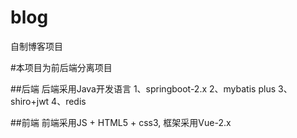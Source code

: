# blog
自制博客项目

#本项目为前后端分离项目

##后端
后端采用Java开发语言
 1、springboot-2.x
 2、mybatis plus
 3、shiro+jwt
 4、redis

##前端
 前端采用JS + HTML5 + css3, 框架采用Vue-2.x
